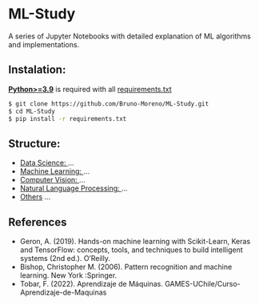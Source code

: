 # ML-Study 

A series of Jupyter Notebooks with detailed explanation of ML algorithms and implementations. 

## Instalation: 

[**Python>=3.9**](https://www.python.org/) is required with all
[requirements.txt](requirements.txt)

```bash
$ git clone https://github.com/Bruno-Moreno/ML-Study.git
$ cd ML-Study
$ pip install -r requirements.txt
```

## Structure: 
 - [Data Science: ](/DS) ...
 - [Machine Learning: ](/ML) ... 
 - [Computer Vision: ](/CV) ... 
 - [Natural Language Processing: ](/NLP) ... 
 - [Others](/others) ... 

## References
 - Geron, A. (2019). Hands-on machine learning with Scikit-Learn, Keras and TensorFlow: concepts, tools, and techniques to build intelligent systems (2nd ed.). O’Reilly.
 - Bishop, Christopher M. (2006). Pattern recognition and machine learning. New York :Springer.
 - Tobar, F. (2022). Aprendizaje de Máquinas. GAMES-UChile/Curso-Aprendizaje-de-Maquinas
